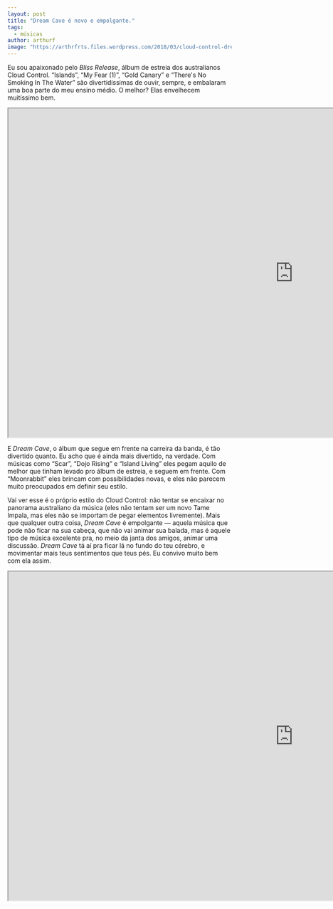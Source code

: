 ```yaml
---
layout: post
title: "Dream Cave é novo e empolgante."
tags:
  - músicas
author: arthurf
image: "https://arthrfrts.files.wordpress.com/2018/03/cloud-control-dream-cave.jpg"
---
```


Eu sou apaixonado pelo _Bliss Release_, álbum de estreia dos australianos Cloud Control. “Islands”, “My Fear (1)”, “Gold Canary” e “There's No Smoking In The Water” são divertidíssimas de ouvir, sempre, e embalaram uma boa parte do meu ensino médio. O melhor? Elas envelhecem muitíssimo bem.

<iframe width="1280" height="739" src="https://www.youtube-nocookie.com/embed/SGSij0-cljI"  allow="autoplay; encrypted-media" allowfullscreen></iframe>

E _Dream Cave_, o álbum que segue em frente na carreira da banda, é tão divertido quanto. Eu acho que é ainda mais divertido, na verdade. Com músicas como “Scar”, “Dojo Rising” e “Island Living” eles pegam aquilo de melhor que tinham levado pro álbum de estreia, e seguem em frente. Com “Moonrabbit” eles brincam com possibilidades novas, e eles não parecem muito preocupados em definir seu estilo.

Vai ver esse é o próprio estilo do Cloud Control: não tentar se encaixar no panorama australiano da música (eles não tentam ser um novo Tame Impala, mas eles não se importam de pegar elementos livremente). Mais que qualquer outra coisa, _Dream Cave_ é empolgante — aquela música que pode não ficar na sua cabeça, que não vai animar sua balada, mas é aquele tipo de música excelente pra, no meio da janta dos amigos, animar uma discussão. _Dream Cave_ tá aí pra ficar lá no fundo do teu cérebro, e movimentar mais teus sentimentos que teus pés. Eu convivo muito bem com ela assim.

<iframe width="1280" height="739" src="https://www.youtube-nocookie.com/embed/videoseries?list=PLCVn_SjQADMMrINZI3mM0syfMIoBpyWAM"  allow="autoplay; encrypted-media" allowfullscreen></iframe>

